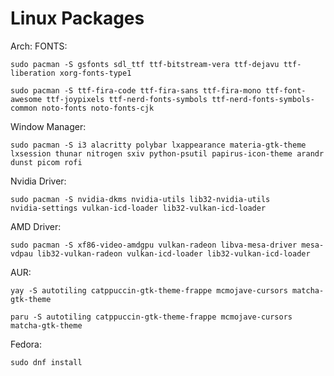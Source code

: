 # Linux Packages 
Arch:
FONTS: 
``` 
sudo pacman -S gsfonts sdl_ttf ttf-bitstream-vera ttf-dejavu ttf-liberation xorg-fonts-type1
```
```
sudo pacman -S ttf-fira-code ttf-fira-sans ttf-fira-mono ttf-font-awesome ttf-joypixels ttf-nerd-fonts-symbols ttf-nerd-fonts-symbols-common noto-fonts noto-fonts-cjk
```
Window Manager:
```
sudo pacman -S i3 alacritty polybar lxappearance materia-gtk-theme lxsession thunar nitrogen sxiv python-psutil papirus-icon-theme arandr dunst picom rofi
```
Nvidia Driver:
```
sudo pacman -S nvidia-dkms nvidia-utils lib32-nvidia-utils
nvidia-settings vulkan-icd-loader lib32-vulkan-icd-loader
```
AMD Driver:
```
sudo pacman -S xf86-video-amdgpu vulkan-radeon libva-mesa-driver mesa-vdpau lib32-vulkan-radeon vulkan-icd-loader lib32-vulkan-icd-loader
```
AUR: 
```
yay -S autotiling catppuccin-gtk-theme-frappe mcmojave-cursors matcha-gtk-theme
```

```
paru -S autotiling catppuccin-gtk-theme-frappe mcmojave-cursors matcha-gtk-theme

```

Fedora: 
```
sudo dnf install 
```
